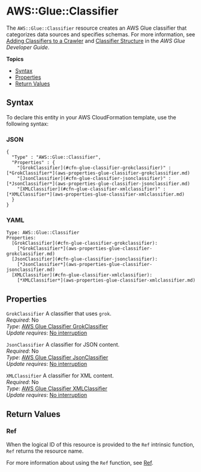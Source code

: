 # AWS::Glue::Classifier<a name="aws-resource-glue-classifier"></a>

The `AWS::Glue::Classifier` resource creates an AWS Glue classifier that categorizes data sources and specifies schemas\. For more information, see [Adding Classifiers to a Crawler](https://docs.aws.amazon.com/glue/latest/dg/add-classifier.html) and [Classifier Structure](https://docs.aws.amazon.com/glue/latest/dg/aws-glue-api-crawler-classifiers.html#aws-glue-api-crawler-classifiers-Classifier) in the *AWS Glue Developer Guide*\. 

**Topics**
+ [Syntax](#aws-resource-glue-classifier-syntax)
+ [Properties](#aws-resource-glue-classifier-properties)
+ [Return Values](#aws-resource-glue-classifier-returnvalues)

## Syntax<a name="aws-resource-glue-classifier-syntax"></a>

To declare this entity in your AWS CloudFormation template, use the following syntax:

### JSON<a name="aws-resource-glue-classifier-syntax.json"></a>

```
{
  "Type" : "AWS::Glue::Classifier",
  "Properties" : {
    "[GrokClassifier](#cfn-glue-classifier-grokclassifier)" : [*GrokClassifier*](aws-properties-glue-classifier-grokclassifier.md)
    "[JsonClassifier](#cfn-glue-classifier-jsonclassifier)" : [*JsonClassifier*](aws-properties-glue-classifier-jsonclassifier.md)
    "[XMLClassifier](#cfn-glue-classifier-xmlclassifier)" : [*XMLClassifier*](aws-properties-glue-classifier-xmlclassifier.md)
  }
}
```

### YAML<a name="aws-resource-glue-classifier-syntax.yaml"></a>

```
Type: AWS::Glue::Classifier
Properties:
  [GrokClassifier](#cfn-glue-classifier-grokclassifier): 
    [*GrokClassifier*](aws-properties-glue-classifier-grokclassifier.md)
  [JsonClassifier](#cfn-glue-classifier-jsonclassifier): 
    [*JsonClassifier*](aws-properties-glue-classifier-jsonclassifier.md)
  [XMLClassifier](#cfn-glue-classifier-xmlclassifier): 
    [*XMLClassifier*](aws-properties-glue-classifier-xmlclassifier.md)
```

## Properties<a name="aws-resource-glue-classifier-properties"></a>

`GrokClassifier`  <a name="cfn-glue-classifier-grokclassifier"></a>
A classifier that uses `grok`\.  
 *Required*: No  
 *Type*: [AWS Glue Classifier GrokClassifier](aws-properties-glue-classifier-grokclassifier.md)  
 *Update requires*: [No interruption](using-cfn-updating-stacks-update-behaviors.md#update-no-interrupt) 

`JsonClassifier`  <a name="cfn-glue-classifier-jsonclassifier"></a>
A classifier for JSON content\.  
 *Required*: No  
 *Type*: [AWS Glue Classifier JsonClassifier](aws-properties-glue-classifier-jsonclassifier.md)  
 *Update requires*: [No interruption](using-cfn-updating-stacks-update-behaviors.md#update-no-interrupt) 

`XMLClassifier`  <a name="cfn-glue-classifier-xmlclassifier"></a>
A classifier for XML content\.  
 *Required*: No  
 *Type*: [AWS Glue Classifier XMLClassifier](aws-properties-glue-classifier-xmlclassifier.md)  
 *Update requires*: [No interruption](using-cfn-updating-stacks-update-behaviors.md#update-no-interrupt) 

## Return Values<a name="aws-resource-glue-classifier-returnvalues"></a>

### Ref<a name="w4ab1c21c10d716c10b3"></a>

When the logical ID of this resource is provided to the `Ref` intrinsic function, `Ref` returns the resource name\.

For more information about using the `Ref` function, see [Ref](intrinsic-function-reference-ref.md)\. 